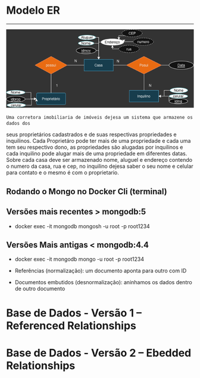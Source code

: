 # Modelo ER
-----------

![Modelo ER img](modeloER_setorImobiliario.drawio.png)

    Uma corretora imobiliaria de imóveis dejesa um sistema que armazene os dados dos
seus proprietários cadastrados e de suas respectivas propriedades e inquilinos.
    Cada Proprietáro pode ter mais de uma propriedade e cada uma tem seu respectivo dono,
as propriedades são alugadas por inquilinos e cada inquilino pode alugar mais de uma propriedade
em diferentes datas.
    Sobre cada casa deve ser armazenado nome, aluguel e endereço contendo o numero da casa, rua e
cep, no inquilino dejesa saber o seu nome e celular para contato e o mesmo é com o proprietario.

## Rodando o Mongo no Docker Cli (terminal)

## Versões mais recentes > mongodb:5
- docker exec -it mongodb mongosh -u root -p root1234

## Versões Mais antigas < mongodb:4.4
- docker exec -it mongodb mongo -u root -p root1234

- Referências (normalização): um documento aponta para outro com ID
- Documentos embutidos (desnormalização): aninhamos os dados dentro de outro documento

# Base de Dados - Versão 1 – Referenced Relationships


# Base de Dados - Versão 2 – Ebedded Relationships

